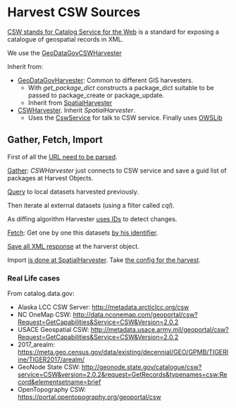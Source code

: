 # Harvest CSW Sources
[CSW stands for Catalog Service for the Web](https://en.wikipedia.org/wiki/Catalogue_Service_for_the_Web) is a standard for exposing a catalogue of geospatial records in XML.  

We use the [GeoDataGovCSWHarvester](https://github.com/GSA/ckanext-geodatagov/blob/f28f1751d23eac973d96394a2485ccfbd847135b/ckanext/geodatagov/harvesters/base.py#L165)


Inherit from:
 - [GeoDataGovHarvester](https://github.com/GSA/ckanext-geodatagov/blob/f28f1751d23eac973d96394a2485ccfbd847135b/ckanext/geodatagov/harvesters/base.py#L51): Common to different GIS harvesters.
    + With _get_package_dict_ constructs a package_dict suitable to be passed to package_create or package_update.
    + Inherit from [SpatialHarvester](https://github.com/GSA/ckanext-spatial/blob/datagov/ckanext/spatial/harvesters/base.py#L112)
 - [CSWHarvester](https://github.com/GSA/ckanext-spatial/blob/2a25f8d60c31add77e155c4136f2c0d4e3b86385/ckanext/spatial/harvesters/csw.py#L19). Inherit _SpatialHarvester_.  
    + Uses the [CswService](https://github.com/GSA/ckanext-spatial/blob/2a25f8d60c31add77e155c4136f2c0d4e3b86385/ckanext/spatial/lib/csw_client.py#L64) for talk to CSW service. Finally uses [OWSLib](https://github.com/geopython/OWSLib)


## Gather, Fetch, Import
First of all the [URL need to be parsed](https://github.com/GSA/ckanext-spatial/blob/2a25f8d60c31add77e155c4136f2c0d4e3b86385/ckanext/spatial/harvesters/csw.py#L35).  

[Gather](https://github.com/GSA/ckanext-spatial/blob/2a25f8d60c31add77e155c4136f2c0d4e3b86385/ckanext/spatial/harvesters/csw.py#L65): _CSWHarvester_ just connects to CSW service and save a guid list of packages at Harvest Objects.  

[Query](https://github.com/GSA/ckanext-spatial/blob/2a25f8d60c31add77e155c4136f2c0d4e3b86385/ckanext/spatial/harvesters/csw.py#L79) to local datasets harvested previously.  

Then iterate al external datasets (using a filter called _cql_).  

As diffing algorithm Harvester [uses IDs](https://github.com/GSA/ckanext-spatial/blob/2a25f8d60c31add77e155c4136f2c0d4e3b86385/ckanext/spatial/harvesters/csw.py#L113) to detect changes.  

[Fetch](https://github.com/GSA/ckanext-spatial/blob/2a25f8d60c31add77e155c4136f2c0d4e3b86385/ckanext/spatial/harvesters/csw.py#L145): Get one by one this datasets [by his identifier](https://github.com/GSA/ckanext-spatial/blob/2a25f8d60c31add77e155c4136f2c0d4e3b86385/ckanext/spatial/harvesters/csw.py#L167).  

[Save all XML response](https://github.com/GSA/ckanext-spatial/blob/2a25f8d60c31add77e155c4136f2c0d4e3b86385/ckanext/spatial/harvesters/csw.py#L181-L184) at the harverst object.  

Import [is done at SpatialHarvester](https://github.com/GSA/ckanext-spatial/blob/2a25f8d60c31add77e155c4136f2c0d4e3b86385/ckanext/spatial/harvesters/base.py#L432). Take [the config for the harvest](https://github.com/GSA/ckanext-spatial/blob/2a25f8d60c31add77e155c4136f2c0d4e3b86385/ckanext/spatial/harvesters/base.py#L446).  



### Real Life cases

From catalog.data.gov:
 - Alaska LCC CSW Server: http://metadata.arcticlcc.org/csw
 - NC OneMap CSW: http://data.nconemap.com/geoportal/csw?Request=GetCapabilities&Service=CSW&Version=2.0.2
 - USACE Geospatial CSW: http://metadata.usace.army.mil/geoportal/csw?Request=GetCapabilities&Service=CSW&Version=2.0.2
 - 2017_arealm: https://meta.geo.census.gov/data/existing/decennial/GEO/GPMB/TIGERline/TIGER2017/arealm/
 - GeoNode State CSW: http://geonode.state.gov/catalogue/csw?service=CSW&version=2.0.2&request=GetRecords&typenames=csw:Record&elementsetname=brief
 - OpenTopography CSW: https://portal.opentopography.org/geoportal/csw
